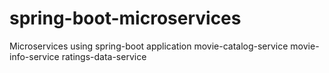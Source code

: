 # spring-boot-microservices
Microservices using spring-boot application
  movie-catalog-service
  movie-info-service
  ratings-data-service
